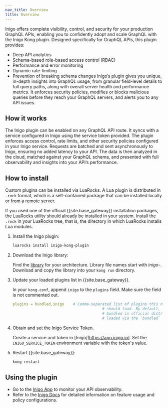 ```yaml
---
nav_title: Overview
title: Overview
---
```


Inigo offers complete visibility, control, and security for your production GraphQL APIs, enabling you to confidently adopt and scale GraphQL with the Inigo Kong plugin. Designed specifically for GraphQL APIs, this plugin provides:
- Deep API analytics
- Schema-based role-based access control (RBAC)
- Performance and error monitoring
- Dynamic rate-limiting
- Prevention of breaking schema changes
Inigo’s plugin gives you unique, in-depth insights into GraphQL usage, from granular field-level details to full query paths, along with overall server health and performance metrics. It enforces security policies, modifies or blocks malicious queries before they reach your GraphQL servers, and alerts you to any API issues.

## How it works

The Inigo plugin can be enabled on any GraphQL API route. It syncs with a service configured in Inigo using the service token provided. The plugin enforces access control, rate limits, and other security policies configured in your Inigo service. Requests are batched and sent asynchronously to Inigo, ensuring no added latency to your API. The data is then analyzed in the cloud, matched against your GraphQL schema, and presented with full observability and insights into your API’s performance.

## How to install

Custom plugins can be installed via LuaRocks. A Lua plugin is distributed in `.rock` format, which is 
a self-contained package that can be installed locally or from a remote server.

If you used one of the official {{site.base_gateway}} installation packages, the LuaRocks utility 
should already be installed in your system.
Install the `.rock` in your LuaRocks tree, that is, the directory in which LuaRocks 
installs Lua modules. 

1. Install the Inigo plugin:

    ```sh
    luarocks install inigo-kong-plugin
    ```

2. Download the Inigo library:

    Find the [library](https://github.com/inigolabs/artifacts/releases/latest) for your architecture. Library file names start with *inigo-*.
    Download and copy the library into your `kong run` directory. 


3. Update your loaded plugins list in {{site.base_gateway}}.

    In your `kong.conf`, append `inigo` to the `plugins` field. Make sure the field is not commented out.

    ```yaml
    plugins = bundled,inigo    # Comma-separated list of plugins this node
                                            # should load. By default, only plugins
                                            # bundled in official distributions are
                                            # loaded via the `bundled` keyword.
    ```

4. Obtain and set the Inigo Service Token.

    Create a service and token in [Inigo](https://app.inigo.io].
    Set the `INIGO_SERVICE_TOKEN` environment variable with the token's value.

4. Restart {{site.base_gateway}}:

    ```sh
    kong restart
    ```

## Using the plugin

- Go to the [Inigo App](https://app.inigo.io) to monitor your API observability.
- Refer to the [Inigo Docs](https://docs.inigo.io) for detailed information on feature usage and policy configurations.


